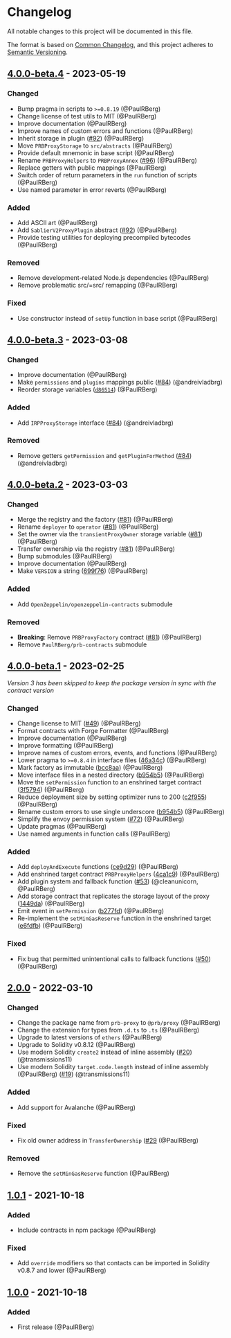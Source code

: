 # Changelog

All notable changes to this project will be documented in this file.

The format is based on [Common Changelog](https://common-changelog.org/), and this project adheres to
[Semantic Versioning](https://semver.org/spec/v2.0.0.html).

[4.0.0-beta.4]: https://github.com/PaulRBerg/prb-proxy/compare/v4.0.0-beta.3...v4.0.0-beta.4
[4.0.0-beta.3]: https://github.com/PaulRBerg/prb-proxy/compare/v4.0.0-beta.2...v4.0.0-beta.3
[4.0.0-beta.2]: https://github.com/PaulRBerg/prb-proxy/compare/v4.0.0-beta.1...v4.0.0-beta.2
[4.0.0-beta.1]: https://github.com/PaulRBerg/prb-proxy/compare/v2.0.0...v4.0.0-beta.1
[2.0.0]: https://github.com/PaulRBerg/prb-proxy/compare/v1.0.1...v2.0.0
[1.0.1]: https://github.com/PaulRBerg/prb-proxy/compare/v1.0.0...v1.0.1
[1.0.0]: https://github.com/PaulRBerg/prb-proxy/releases/tag/v1.0.0

## [4.0.0-beta.4] - 2023-05-19

### Changed

- Bump pragma in scripts to `>=0.8.19` (@PaulRBerg)
- Change license of test utils to MIT (@PaulRBerg)
- Improve documentation (@PaulRBerg)
- Improve names of custom errors and functions (@PaulRBerg)
- Inherit storage in plugin ([#92](https://github.com/PaulRBerg/prb-proxy/pull/92)) (@PaulRBerg)
- Move `PRBProxyStorage` to `src/abstracts` (@PaulRBerg)
- Provide default mnemonic in base script (@PaulRBerg)
- Rename `PRBProxyHelpers` to `PRBProxyAnnex` ([#96](https://github.com/PaulRBerg/prb-proxy/pull/96)) (@PaulRBerg)
- Replace getters with public mappings (@PaulRBerg)
- Switch order of return parameters in the `run` function of scripts (@PaulRBerg)
- Use named parameter in error reverts (@PaulRBerg)

### Added

- Add ASCII art (@PaulRBerg)
- Add `SablierV2ProxyPlugin` abstract ([#92](https://github.com/PaulRBerg/prb-proxy/pull/92)) (@PaulRBerg)
- Provide testing utilities for deploying precompiled bytecodes (@PaulRBerg)

### Removed

- Remove development-related Node.js dependencies (@PaulRBerg)
- Remove problematic src/=src/ remapping (@PaulRBerg)

### Fixed

- Use constructor instead of `setUp` function in base script (@PaulRBerg)

## [4.0.0-beta.3] - 2023-03-08

### Changed

- Improve documentation (@PaulRBerg)
- Make `permissions` and `plugins` mappings public ([#84](https://github.com/PaulRBerg/prb-proxy/pull/84)) (@andreivladbrg)
- Reorder storage variables ([`d86514`](https://github.com/PaulRBerg/prb-proxy/commit/d86514)) (@PaulRBerg)

### Added

- Add `IRPProxyStorage` interface ([#84](https://github.com/PaulRBerg/prb-proxy/pull/84)) (@andreivladbrg)

### Removed

- Remove getters `getPermission` and `getPluginForMethod` ([#84](https://github.com/PaulRBerg/prb-proxy/pull/84)) (@andreivladbrg)

## [4.0.0-beta.2] - 2023-03-03

### Changed

- Merge the registry and the factory ([#81](https://github.com/PaulRBerg/prb-proxy/pull/81)) (@PaulRBerg)
- Rename `deployer` to `operator` ([#81](https://github.com/PaulRBerg/prb-proxy/pull/81)) (@PaulRBerg)
- Set the owner via the `transientProxyOwner` storage variable ([#81](https://github.com/PaulRBerg/prb-proxy/pull/81)) (@PaulRBerg)
- Transfer ownership via the registry ([#81](https://github.com/PaulRBerg/prb-proxy/pull/81)) (@PaulRBerg)
- Bump submodules (@PaulRBerg)
- Improve documentation (@PaulRBerg)
- Make `VERSION` a string ([699f76](https://github.com/PaulRBerg/prb-proxy/commit/699f76)) (@PaulRBerg)

### Added

- Add `OpenZeppelin/openzeppelin-contracts` submodule

### Removed

- **Breaking**: Remove `PRBProxyFactory` contract ([#81](https://github.com/PaulRBerg/prb-proxy/pull/81)) (@PaulRBerg)
- Remove `PaulRBerg/prb-contracts` submodule

## [4.0.0-beta.1] - 2023-02-25

_Version 3 has been skipped to keep the package version in sync with the contract version_

### Changed

- Change license to MIT ([#49](https://github.com/PaulRBerg/prb-proxy/issues/49)) (@PaulRBerg)
- Format contracts with Forge Formatter (@PaulRBerg)
- Improve documentation (@PaulRBerg)
- Improve formatting (@PaulRBerg)
- Improve names of custom errors, events, and functions (@PaulRBerg)
- Lower pragma to `>=0.8.4` in interface files ([46a34c](https://github.com/PaulRBerg/prb-proxy/commit/46a34c)) (@PaulRBerg)
- Mark factory as immutable ([bcc8aa](https://github.com/PaulRBerg/prb-proxy/commit/bcc8aa)) (@PaulRBerg)
- Move interface files in a nested directory ([b954b5](https://github.com/PaulRBerg/prb-proxy/commit/b954b5)) (@PaulRBerg)
- Move the `setPermission` function to an enshrined target contract ([3f5794](https://github.com/PaulRBerg/prb-proxy/commit/3f5794)) (@PaulRBerg)
- Reduce deployment size by setting optimizer runs to 200 ([c2f955](https://github.com/PaulRBerg/prb-proxy/commit/c2f955)) (@PaulRBerg)
- Rename custom errors to use single underscore ([b954b5](https://github.com/PaulRBerg/prb-proxy/commit/b954b5)) (@PaulRBerg)
- Simplify the envoy permission system ([#72](https://github.com/PaulRBerg/prb-proxy/issues/73)) (@PaulRBerg)
- Update pragmas (@PaulRBerg)
- Use named arguments in function calls (@PaulRBerg)

### Added

- Add `deployAndExecute` functions ([ce9d29](https://github.com/PaulRBerg/prb-proxy/commit/ce9d29)) (@PaulRBerg)
- Add enshrined target contract `PRBProxyHelpers` ([4ca1c9](https://github.com/PaulRBerg/prb-proxy/commit/4ca1c9)) (@PaulRBerg)
- Add plugin system and fallback function ([#53](https://github.com/PaulRBerg/prb-proxy/pull/53)) (@cleanunicorn, @PaulRBerg)
- Add storage contract that replicates the storage layout of the proxy ([1449da](https://github.com/PaulRBerg/prb-proxy/commit/1449da)) (@PaulRBerg)
- Emit event in `setPermission` ([b277fd](https://github.com/PaulRBerg/prb-proxy/commit/b277fd)) (@PaulRBerg)
- Re-implement the `setMinGasReserve` function in the enshrined target ([e6fdfb](https://github.com/PaulRBerg/prb-proxy/commit/e6fdfb)) (@PaulRBerg)

### Fixed

- Fix bug that permitted unintentional calls to fallback functions ([#50](https://github.com/PaulRBerg/prb-proxy/issues/50)) (@PaulRBerg)

## [2.0.0] - 2022-03-10

### Changed

- Change the package name from `prb-proxy` to `@prb/proxy` (@PaulRBerg)
- Change the extension for types from `.d.ts` to `.ts` (@PaulRBerg)
- Upgrade to latest versions of `ethers` (@PaulRBerg)
- Upgrade to Solidity v0.8.12 (@PaulRBerg)
- Use modern Solidity `create2` instead of inline assembly ([#20](https://github.com/PaulRBerg/prb-proxy/pull/20)) (@transmissions11)
- Use modern Solidity `target.code.length` instead of inline assembly (@PaulRBerg) ([#19](https://github.com/PaulRBerg/prb-proxy/pull/19))
  (@transmissions11)

### Added

- Add support for Avalanche (@PaulRBerg)

### Fixed

- Fix old owner address in `TransferOwnership` ([#29](https://github.com/PaulRBerg/prb-proxy/pull/29) (@PaulRBerg)

### Removed

- Remove the `setMinGasReserve` function (@PaulRBerg)

## [1.0.1] - 2021-10-18

### Added

- Include contracts in npm package (@PaulRBerg)

### Fixed

- Add `override` modifiers so that contacts can be imported in Solidity v0.8.7 and lower (@PaulRBerg)

## [1.0.0] - 2021-10-18

### Added

- First release (@PaulRBerg)
